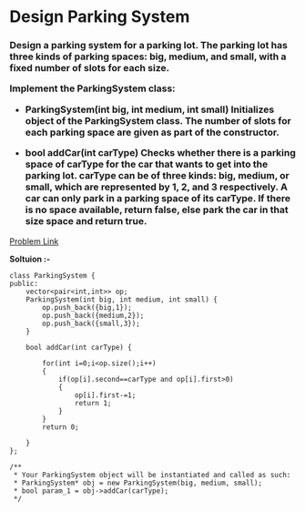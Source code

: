 # Design Parking System

<h3>
Design a parking system for a parking lot. The parking lot has three kinds of parking spaces: big, medium, and small, with a fixed number of slots for each size.

Implement the ParkingSystem class:

  * ParkingSystem(int big, int medium, int small) Initializes object of the ParkingSystem class. The number of slots for each parking space are given as part of the constructor.
  
  * bool addCar(int carType) Checks whether there is a parking space of carType for the car that wants to get into the parking lot. carType can be of three kinds: big, medium, or small, which are represented by 1, 2, and 3 respectively. A car can only park in a parking space of its carType. If there is no space available, return false, else park the car in that size space and return true.
</h3>

[Problem Link](https://leetcode.com/problems/design-parking-system/description/)

**Soltuion :-**

```
class ParkingSystem {
public:
    vector<pair<int,int>> op;
    ParkingSystem(int big, int medium, int small) {
        op.push_back({big,1});
        op.push_back({medium,2});
        op.push_back({small,3});
    }
    
    bool addCar(int carType) {

        for(int i=0;i<op.size();i++)
        {
            if(op[i].second==carType and op[i].first>0)
            {
                op[i].first-=1;
                return 1;
            }
        }
        return 0;
        
    }
};

/**
 * Your ParkingSystem object will be instantiated and called as such:
 * ParkingSystem* obj = new ParkingSystem(big, medium, small);
 * bool param_1 = obj->addCar(carType);
 */
```
